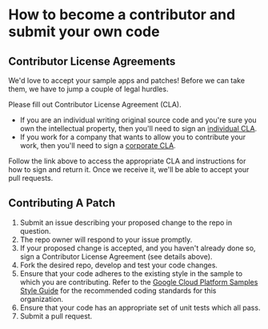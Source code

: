 # How to become a contributor and submit your own code

## Contributor License Agreements
We'd love to accept your sample apps and patches! Before we can take them, we
have to jump a couple of legal hurdles.

Please fill out Contributor License Agreement (CLA).
  * If you are an individual writing original source code and you're sure you
    own the intellectual property, then you'll need to sign an [individual CLA](https://cla.developers.google.com/clas).
  * If you work for a company that wants to allow you to contribute your work,
    then you'll need to sign a [corporate CLA](https://cla.developers.google.com/clas).

Follow the link above to access the appropriate CLA and instructions for how
to sign and return it. Once we receive it, we'll be able to accept your pull
requests.

## Contributing A Patch
1. Submit an issue describing your proposed change to the repo in question.
1. The repo owner will respond to your issue promptly.
1. If your proposed change is accepted, and you haven't already done so, sign a
   Contributor License Agreement (see details above).
1. Fork the desired repo, develop and test your code changes.
1. Ensure that your code adheres to the existing style in the sample to which
   you are contributing. Refer to the
   [Google Cloud Platform Samples Style Guide](https://github.com/GoogleCloudPlatform/Template/wiki/style.html) for the
   recommended coding standards for this organization.
1. Ensure that your code has an appropriate set of unit tests which all pass.
1. Submit a pull request.
